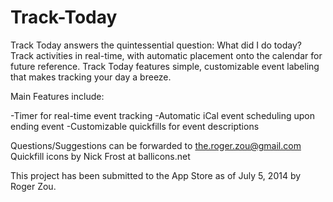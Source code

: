 Track-Today
===============

 Track Today answers the quintessential question: What did I do today? Track activities in real-time, with automatic placement onto the calendar for future reference. Track Today features simple, customizable event labeling that makes tracking your day a breeze.

Main Features include:

 -Timer for real-time event tracking
 -Automatic iCal event scheduling upon ending event
 -Customizable quickfills for event descriptions

 Questions/Suggestions can be forwarded to the.roger.zou@gmail.com
 Quickfill icons by Nick Frost at ballicons.net

This project has been submitted to the App Store as of July 5, 2014 by Roger Zou.
